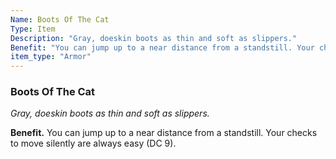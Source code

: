 ```yaml
---
Name: Boots Of The Cat
Type: Item
Description: "Gray, doeskin boots as thin and soft as slippers."
Benefit: "You can jump up to a near distance from a standstill. Your checks to move silently are always easy (DC 9)."
item_type: "Armor"
---
```


### Boots Of The Cat

_Gray, doeskin boots as thin and soft as slippers._

**Benefit.** You can jump up to a near distance from a standstill. Your checks to move silently are always easy (DC 9).

